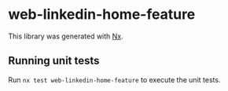 # web-linkedin-home-feature

This library was generated with [Nx](https://nx.dev).

## Running unit tests

Run `nx test web-linkedin-home-feature` to execute the unit tests.
